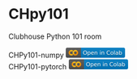 # CHpy101
Clubhouse Python 101 room

CHPy101-numpy <a href="https://colab.research.google.com/github/lyh01/CHpy101/blob/main/CHPy101-numpy.ipynb"><img src ="./colab.svg" height="20" align="bottom"></a>
</br>
CHPy101-pytorch <a href="https://colab.research.google.com/github/lyh01/CHpy101/blob/main/CHPy101-pytorch.ipynb"><img src="./colab.svg" height="20" align="bottom"></a>
